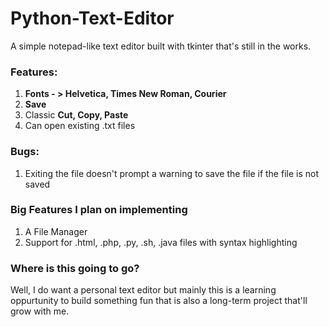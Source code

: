 # Python-Text-Editor
A simple notepad-like text editor built with tkinter that's still in the works. 

### Features:
1. **Fonts - > Helvetica, Times New Roman, Courier**
2. **Save**
3. Classic **Cut, Copy, Paste**
4. Can open existing .txt files

### Bugs:
1. Exiting the file doesn't prompt a warning to save the file if the file is not saved


### Big Features I plan on implementing
1. A File Manager
2. Support for .html, .php, .py, .sh, .java files with syntax highlighting

### Where is this going to go?
Well, I do want a personal text editor but mainly this is a learning oppurtunity to build something fun that is also a long-term project that'll grow with me.
